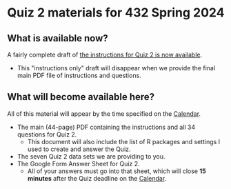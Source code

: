 # Quiz 2 materials for 432 Spring 2024

## What is available now?

A fairly complete draft of [the instructions for Quiz 2 is now available](https://github.com/THOMASELOVE/432-quizzes-2024/blob/main/quiz2/432_quiz2_2024_instructions_only.pdf).

- This "instructions only" draft will disappear when we provide the final main PDF file of instructions and questions.

## What will become available here?

All of this material will appear by the time specified on the [Calendar](https://thomaselove.github.io/432-2024/calendar.html).

- The main (44-page) PDF containing the instructions and all 34 questions for Quiz 2.
    - This document will also include the list of R packages and settings I used to create and answer the Quiz.
- The seven Quiz 2 data sets we are providing to you.
- The Google Form Answer Sheet for Quiz 2.
    - All of your answers must go into that sheet, which will close **15 minutes** after the Quiz deadline on the [Calendar](https://thomaselove.github.io/432-2024/calendar.html).

